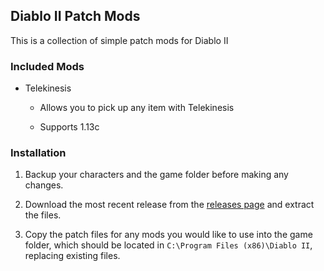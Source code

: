 ## Diablo II Patch Mods

This is a collection of simple patch mods for Diablo II

### Included Mods

- Telekinesis

  - Allows you to pick up any item with Telekinesis

  - Supports 1.13c

### Installation

1. Backup your characters and the game folder before making any changes.

2. Download the most recent release from the [releases page](https://github.com/cyhyraethz/d2-patch-mods/releases) and extract the files.

3. Copy the patch files for any mods you would like to use into the game folder, which should be located in `C:\Program Files (x86)\Diablo II`, replacing existing files.
